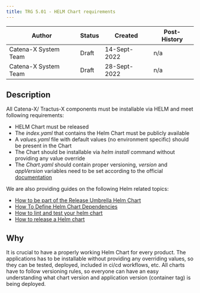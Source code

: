 ```yaml
---
title: TRG 5.01 - HELM Chart requirements
---
```


| Author               | Status | Created      | Post-History |
|----------------------|--------|--------------|--------------|
| Catena-X System Team | Draft  | 14-Sept-2022 | n/a          |
| Catena-X System Team | Draft  | 28-Sept-2022 | n/a          |

## Description

All Catena-X/ Tractus-X components must be installable via HELM and meet following requirements:

- HELM Chart must be released
- The _index.yaml_ that contains the Helm Chart must be publicly available
- A _values.yaml_ file with default values (no environment specific) should be present in the Chart
- The Chart should be installable via _helm install_ command without providing any value override
- The _Chart.yaml_ should contain proper versioning, _version_ and _appVersion_ variables need to be set according to the official [documentation](https://helm.sh/docs/topics/charts/#charts-and-versioning)

We are also providing guides on the following Helm related topics:

- [How to be part of the Release Umbrella Helm Chart](../../guides/how-to-be-part-of-release-umbrella-helm.md)
- [How To Define Helm Chart Dependencies](../../guides/how-to-helm-dependency.md)
- [How to lint and test your helm chart](../../guides/how-to-lint-and-test-your-helm-chart.md)
- [How to release a Helm chart](../../guides/how-to-release-a-helm-chart.md)

## Why

It is crucial to have a properly working Helm Chart for every product. The applications has to be installable without providing any overriding values, so they can be tested, deployed, included in ci/cd workflows, etc. All charts have to follow versioning rules, so everyone can have an easy understanding what chart version and application version (container tag) is being deployed.
